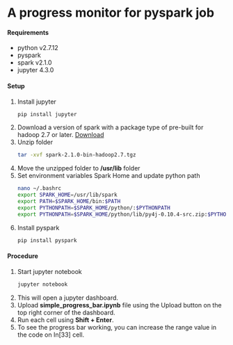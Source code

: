 # A progress monitor for pyspark job 

#### Requirements
* python v2.7.12
* pyspark
* spark v2.1.0
* jupyter 4.3.0

#### Setup
1. Install jupyter
    ```sh
    pip install jupyter
2. Download a version of spark with a package type of pre-built for hadoop 2.7 or later. [Download](http://d3kbcqa49mib13.cloudfront.net/spark-2.1.0-bin-hadoop2.7.tgz)
3. Unzip folder
   ```sh
   tar -xvf spark-2.1.0-bin-hadoop2.7.tgz
4. Move the unzipped folder to **/usr/lib** folder
5. Set environment variables Spark Home and update python path
   ```bash
   nano ~/.bashrc
   export SPARK_HOME=/usr/lib/spark
   export PATH=$SPARK_HOME/bin:$PATH
   export PYTHONPATH=$SPARK_HOME/python/:$PYTHONPATH
   export PYTHONPATH=$SPARK_HOME/python/lib/py4j-0.10.4-src.zip:$PYTHONPATH
6. Install pyspark 
    ```sh
    pip install pyspark
#### Procedure
1. Start jupyter notebook
    ```sh
    jupyter notebook
2. This will open a jupyter dashboard.
3. Upload **simple_progress_bar.ipynb** file using the Upload button on the top right corner of the dashboard.
4. Run each cell using **Shift + Enter**.
5. To see the progress bar working, you can increase the range value in the code on In[33] cell.


